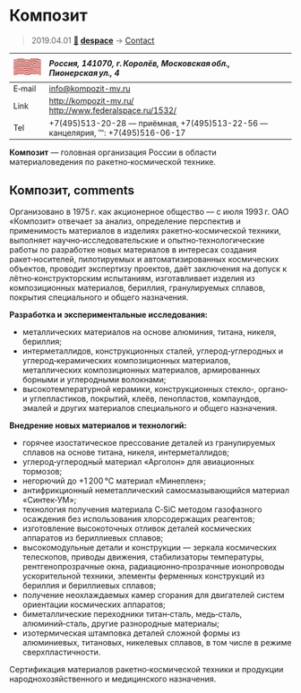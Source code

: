 # Композит
> 2019.04.01 **[🚀](../index/index.md) [despace](index.md)** → [Contact](contact.md)

|[![](f/contact/k/kompozit_logo1_thumb.jpg)](f/contact/k/kompozit_logo1.png)|*Россия, 141070, г. Королёв, Московская обл., Пионерская ул., 4*|
|:--|:--|
|E‑mail|<info@kompozit-mv.ru>|
|Link|<http://kompozit-mv.ru/><br> <http://www.federalspace.ru/1532/>|
|Tel|+7(495)513-20-28 — приёмная, +7(495)513-22-56 — канцелярия, ℻: +7(495)516-06-17|

**Композит** — головная организация России в области материаловедения по ракетно‑космической технике.


<p style="page-break-after:always"> </p>

## Композит, comments

Организовано в 1975 г. как акционерное общество — с июля 1993 г. ОАО «Композит» отвечает за анализ, определение перспектив и применимость материалов в изделиях ракетно‑космической техники, выполняет научно‑исследовательские и опытно‑технологические работы по разработке новых материалов в интересах создания ракет‑носителей, пилотируемых и автоматизированных космических объектов, проводит экспертизу проектов, даёт заключения на допуск к лётно‑конструкторским испытаниям, изготавливает изделия из композиционных материалов, бериллия, гранулируемых сплавов, покрытия специального и общего назначения.

**Разработка и экспериментальные исследования:**

   - металлических материалов на основе алюминия, титана, никеля, бериллия;
   - интерметаллидов, конструкционных сталей, углерод‑углеродных и углерод‑керамических композиционных материалов, металлических композиционных материалов, армированных борными и углеродными волокнами;
   - высокотемпературной керамики, конструкционных стекло‑, органо‑ и углепластиков, покрытий, клеёв, пенопластов, компаундов, эмалей и других материалов специального и общего назначения.

**Внедрение новых материалов и технологий:**

   - горячее изостатическое прессование деталей из гранулируемых сплавов на основе титана, никеля, интерметаллидов;
   - углерод‑углеродный материал «Арголон» для авиационных тормозов;
   - негорючий до +1 200 ℃ материал «Минеплен»;
   - антифрикционный неметаллический самосмазывающийся материал «Синтек‑УМ»;
   - технология получения материала C‑SiC методом газофазного осаждения без использования хлорсодержащих реагентов;
   - изготовление высокоточных отливок деталей космических аппаратов из бериллиевых сплавов;
   - высокомодульные детали и конструкции — зеркала космических телескопов, приводы движения, стабилизаторы температуры, рентгенопрозрачные окна, радиационно‑прозрачные ионопроводы ускорительной техники, элементы ферменных конструкций из бериллия и бериллиевых сплавов;
   - получение неохлаждаемых камер сгорания для двигателей систем ориентации космических аппаратов;
   - биметаллические переходники титан‑сталь, медь‑сталь, алюминий‑сталь, другие разнородные материалы;
   - изотермическая штамповка деталей сложной формы из алюминиевых, титановых, никелевых сплавов, в том числе в режиме сверхпластичности.

Сертификация материалов ракетно‑космической техники и продукции народнохозяйственного и медицинского назначения.
